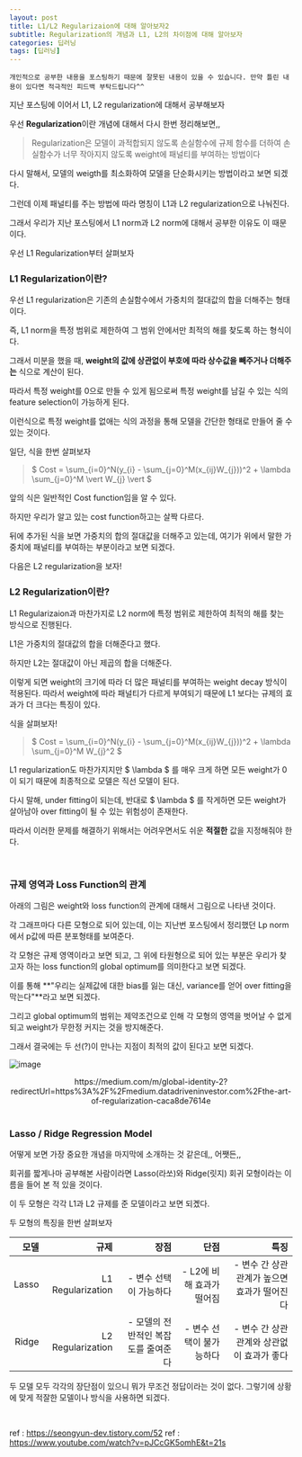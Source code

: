 ```yaml
---
layout: post
title: L1/L2 Regularizaion에 대해 알아보자2
subtitle: Regularization의 개념과 L1, L2의 차이점에 대해 알아보자
categories: 딥러닝
tags: [딥러닝]
---
```


`개인적으로 공부한 내용을 포스팅하기 때문에 잘못된 내용이 있을 수 있습니다. 만약 틀린 내용이 있다면 적극적인 피드백 부탁드립니다^^`


지난 포스팅에 이어서 L1, L2 regularization에 대해서 공부해보자

우선 **Regularization**이란 개념에 대해서 다시 한번 정리해보면,,

> Regularization은 모델이 과적합되지 않도록 손실함수에 규제 함수를 더하여 손실함수가 너무 작아지지 않도록 weight에 패널티를 부여하는 방법이다

다시 말해서, 모델의 weigth를 최소화하여 모델을 단순화시키는 방법이라고 보면 되겠다.

그런데 이제 패널티를 주는 방법에 따라 명칭이 L1과 L2 regularization으로 나눠진다.

그래서 우리가 지난 포스팅에서 L1 norm과 L2 norm에 대해서 공부한 이유도 이 때문이다.

우선 L1 Regularization부터 살펴보자



### L1 Regularization이란?

우선 L1 regularization은 기존의 손실함수에서 가중치의 절대값의 합을 더해주는 형태이다.

즉, L1 norm을 특정 범위로 제한하여 그 범위 안에서만 최적의 해를 찾도록 하는 형식이다.

그래서 미분을 했을 때, **weight의 값에 상관없이 부호에 따라 상수값을 빼주거나 더해주는** 식으로 계산이 된다.

따라서 특정 weight를 0으로 만들 수 있게 됨으로써 특정 weight를 남길 수 있는 식의 feature selection이 가능하게 된다.

이런식으로 특정 weight를 없애는 식의 과정을 통해 모델을 간단한 형태로 만들어 줄 수 있는 것이다.

일단, 식을 한번 살펴보자

> $ Cost = \sum_{i=0}^N(y_{i} - \sum_{j=0}^M(x_{ij}W_{j}))^2 + \lambda \sum_{j=0}^M \vert W_{j} \vert $

앞의 식은 일반적인 Cost function임을 알 수 있다.

하지만 우리가 알고 있는 cost function하고는 살짝 다르다.

뒤에 추가된 식을 보면 가중치의 합의 절대값을 더해주고 있는데, 여기가 위에서 말한 가중치에 패널티를 부여하는 부분이라고 보면 되겠다.

다음은 L2 regularization을 보자!


### L2 Regularization이란?

L1 Regularizaion과 마찬가지로 L2 norm에 특정 범위로 제한하여 최적의 해를 찾는 방식으로 진행된다.

L1은 가중치의 절대값의 합을 더해준다고 했다.

하지만 L2는 절대값이 아닌 제곱의 합을 더해준다.

이렇게 되면 weight의 크기에 따라 더 많은 패널티를 부여하는 weight decay 방식이 적용된다. 따라서 weight에 따라 패널티가 다르게 부여되기 때문에 L1 보다는 규제의 효과가 더 크다는 특징이 있다.

식을 살펴보자!

> $ Cost = \sum_{i=0}^N(y_{i} - \sum_{j=0}^M(x_{ij}W_{j}))^2 + \lambda \sum_{j=0}^M W_{j}^2 $

L1 regularization도 마찬가지지만 $ \lambda $ 를 매우 크게 하면 모든 weight가 0이 되기 때문에 최종적으로 모델은 직선 모델이 된다.

다시 말해, under fitting이 되는데, 반대로 $ \lambda $ 를 작게하면 모든 weight가 살아남아 over fitting이 될 수 있는 위험성이 존재한다.

따라서 이러한 문제를 해결하기 위해서는 어려우면서도 쉬운 **적절한** 값을 지정해줘야 한다.

<br>

### 규제 영역과 Loss Function의 관계

아래의 그림은 weight와 loss function의 관계에 대해서 그림으로 나타낸 것이다.

각 그래프마다 다른 모형으로 되어 있는데, 이는 지난번 포스팅에서 정리했던 Lp norm에서 p값에 따른 분포형태를 보여준다.

각 모형은 규제 영역이라고 보면 되고, 그 위에 타원형으로 되어 있는 부분은 우리가 찾고자 하는 loss function의 global optimum를 의미한다고 보면 되겠다.

이를 통해 **"우리는 실제값에 대한 bias를 잃는 대신, variance를 얻어 over fitting을 막는다"**라고 보면 되겠다.

그리고 global optimum의 범위는 제약조건으로 인해 각 모형의 영역을 벗어날 수 없게 되고 weight가 무한정 커지는 것을 방지해준다.

그래서 결국에는 두 선(?)이 만나는 지점이 최적의 값이 된다고 보면 되겠다.


![image](https://github.com/daetamong/daetamong.github.io/assets/111731468/ee8ec887-d986-4f2a-94e9-454dd4b2c731)

<center>https://medium.com/m/global-identity-2?redirectUrl=https%3A%2F%2Fmedium.datadriveninvestor.com%2Fthe-art-of-regularization-caca8de7614e</center>

<br>

### Lasso / Ridge Regression Model

어떻게 보면 가장 중요한 개념을 마지막에 소개하는 것 같은데,, 어쨋든,,

회귀를 짧게나마 공부해본 사람이라면 Lasso(라쏘)와 Ridge(릿지) 회귀 모형이라는 이름을 들어 본 적 있을 것이다.

이 두 모형은 각각 L1과 L2 규제를 준 모델이라고 보면 되곘다.

두 모형의 특징을 한번 살펴보자

| 모델 | 규제 | 장점 | 단점 | 특징 |
| ----: | --------------: | ---------: | -----: | ------: |
|Lasso | L1 Regularization | - 변수 선택이 가능하다 | - L2에 비해 효과가 떨어짐 |- 변수 간 상관관계가 높으면 효과가 떨어진다|
|Ridge | L2 Regularization | - 모델의 전반적인 복잡도를 줄여준다 | - 변수 선택이 불가능하다 |- 변수 간 상관관계와 상관없이 효과가 좋다|

두 모델 모두 각각의 장단점이 있으니 뭐가 무조건 정답이라는 것이 없다. 그렇기에 상황에 맞게 적잘한 모델이나 방식을 사용하면 되겠다.

<br>

ref : https://seongyun-dev.tistory.com/52
ref : https://www.youtube.com/watch?v=pJCcGK5omhE&t=21s